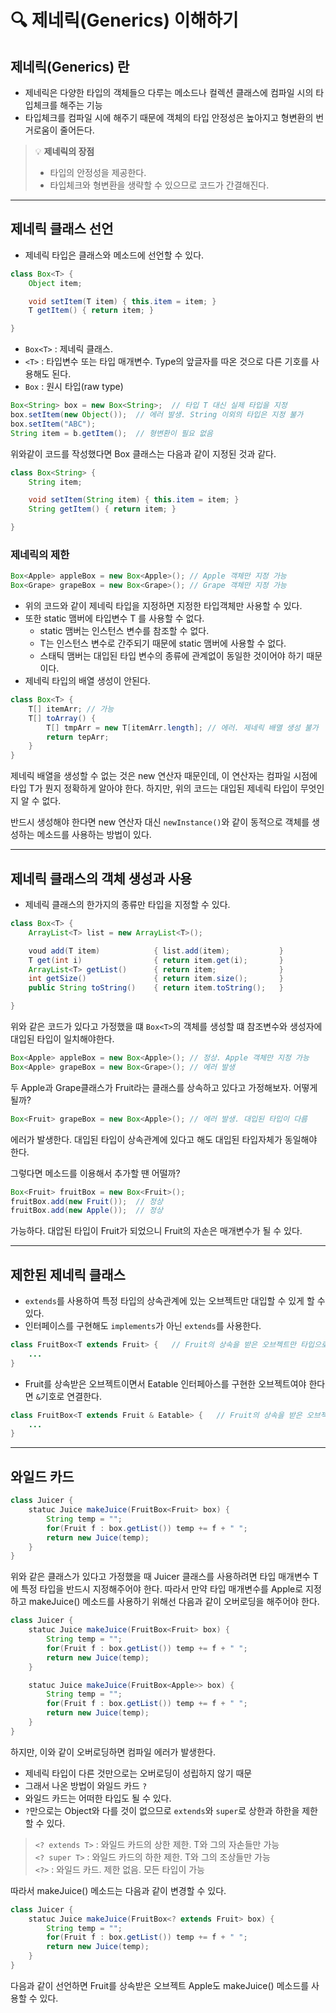 # 🔍 **제네릭(Generics) 이해하기**

## **제네릭(Generics) 란**
* 제네릭은 다양한 타입의 객체들으 다루는 메소드나 컬렉션 클래스에 컴파일 시의 타입체크를 해주는 기능
* 타입체크를 컴파일 시에 해주기 때문에 객체의 타입 안정성은 높아지고 형변환의 번거로움이 줄어든다. 

> 💡 **제네릭의 장점**
> * 타입의 안정성을 제공한다. 
> * 타입체크와 형변환을 생략할 수 있으므로 코드가 간결해진다. 

---
## **제네릭 클래스 선언**
* 제네릭 타입은 클래스와 메소드에 선언할 수 있다. 

```java
class Box<T> {
    Object item;

    void setItem(T item) { this.item = item; }
    T getItem() { return item; }

}
```
* `Box<T>` : 제네릭 클래스.
* `<T>` : 타입변수 또는 타입 매개변수. Type의 앞글자를 따온 것으로 다른 기호를 사용해도 된다.
* `Box` : 원시 타입(raw type)

```java
Box<String> box = new Box<String>;  // 타입 T 대신 실제 타입을 지정
box.setItem(new Object());  // 에러 발생. String 이외의 타입은 지정 불가
box.setItem("ABC"); 
String item = b.getItem();  // 형변환이 필요 없음
```

위와같이 코드를 작성했다면 Box 클래스는 다음과 같이 지정된 것과 같다. 
```java
class Box<String> {
    String item;

    void setItem(String item) { this.item = item; }
    String getItem() { return item; }

}
```
### **제네릭의 제한**
```java
Box<Apple> appleBox = new Box<Apple>(); // Apple 객체만 지정 가능
Box<Grape> grapeBox = new Box<Grape>(); // Grape 객체만 지정 가능
```
* 위의 코드와 같이 제네릭 타입을 지정하면 지정한 타입객체만 사용할 수 있다. 
* 또한 static 맴버에 타입변수 T 를 사용할 수 없다. 
    * static 맴버는 인스턴스 변수를 참조할 수 없다. 
    * T는 인스턴스 변수로 간주되기 때문에 static 맴버에 사용할 수 없다. 
    * 스태틱 맴버는 대입된 타입 변수의 종류에 관계없이 동일한 것이어야 하기 때문이다. 
* 제네릭 타입의 배열 생성이 안된다. 
```java
class Box<T> {
    T[] itemArr; // 가능
    T[] toArray() {
        T[] tmpArr = new T[itemArr.length]; // 에러. 제네릭 배열 생성 불가
        return tepArr;
    }
}
```
제네릭 배열을 생성할 수 없는 것은 new 연산자 때문인데, 이 연산자는 컴파일 시점에 타입 T가 뭔지 정확하게 알아야 한다. 하지만, 위의 코드는 대입된 제네릭 타입이 무엇인지 알 수 없다. 

반드시 생성해야 한다면 new 연산자 대신 `newInstance()`와 같이 동적으로 객체를 생성하는 메소드를 사용하는 방법이 있다. 

---
## **제네릭 클래스의 객체 생성과 사용**
* 제네릭 클래스의 한가지의 종류만 타입을 지정할 수 있다. 
```java
class Box<T> {
    ArrayList<T> list = new ArrayList<T>();

    voud add(T item)            { list.add(item);           }
    T get(int i)                { return item.get(i);       }
    ArrayList<T> getList()      { return item;              }
    int getSize()               { return item.size();       }
    public String toString()    { return item.toString();   }

}
```
위와 같은 코드가 있다고 가정했을 떄 `Box<T>`의 객체를 생성할 떄 참조변수와 생성자에 대입된 타입이 일치해야한다. 
```java
Box<Apple> appleBox = new Box<Apple>(); // 정상. Apple 객체만 지정 가능
Box<Apple> grapeBox = new Box<Grape>(); // 에러 발생
```
두 Apple과 Grape클래스가 Fruit라는 클래스를 상속하고 있다고 가정해보자. 어떻게 될까?
```java
Box<Fruit> grapeBox = new Box<Apple>(); // 에러 발생. 대입된 타입이 다름
```
에러가 발생한다. 대입된 타입이 상속관계에 있다고 해도 대입된 타입자체가 동일해야 한다. 

그렇다면 메소드를 이용해서 추가할 땐 어떨까?
```java
Box<Fruit> fruitBox = new Box<Fruit>();
fruitBox.add(new Fruit());  // 정상
fruitBox.add(new Apple());  // 정상
```
가능하다. 대압된 타입이 Fruit가 되었으니 Fruit의 자손은 매개변수가 될 수 있다. 

---
## **제한된 제네릭 클래스**
* `extends`를 사용하여 특정 타입의 상속관계에 있는 오브젝트만 대입할 수 있게 할 수 있다.
* 인터페이스를 구현해도 `implements`가 아닌 `extends`를 사용한다. 
```java
class FruitBox<T extends Fruit> {   // Fruit의 상속을 받은 오브젝트만 타입으로 지정 가능
    ...
}
```
* Fruit를 상속받은 오브젝트이면서 Eatable 인터페아스를 구현한 오브젝트여야 한다면 `&`기호로 연결한다. 
```java
class FruitBox<T extends Fruit & Eatable> {   // Fruit의 상속을 받은 오브젝트만 타입으로 지정 가능
    ...
}
```
---
## **와일드 카드**
```java
class Juicer {
    statuc Juice makeJuice(FruitBox<Fruit> box) {
        String temp = "";
        for(Fruit f : box.getList()) temp += f + " ";
        return new Juice(temp);
    }
}
```
위와 같은 클래스가 있다고 가정했을 때 Juicer 클래스를 사용하려면 타입 매개변수 T에 특정 타입을 반드시 지정해주어야 한다. 따라서 만약 타입 매개변수를 Apple로 지정하고 makeJuice() 메소드를 사용하기 위해선 다음과 같이 오버로딩을 해주어야 한다. 
```java
class Juicer {
    statuc Juice makeJuice(FruitBox<Fruit> box) {
        String temp = "";
        for(Fruit f : box.getList()) temp += f + " ";
        return new Juice(temp);
    }

    statuc Juice makeJuice(FruitBox<Apple>> box) {
        String temp = "";
        for(Fruit f : box.getList()) temp += f + " ";
        return new Juice(temp);
    }
}
```

하지만, 이와 같이 오버로딩하면 컴파일 에러가 발생한다. 
* 제네릭 타입이 다른 것만으로는 오버로딩이 성립하지 않기 때문
* 그래서 나온 방법이 와일드 카드 `?`
* 와일드 카드는 어떠한 타입도 될 수 있다. 
* `?`만으로는 Object와 다를 것이 없으므로 `extends`와 `super`로 상한과 하한을 제한할 수 있다. <br>
> `<? extends T>` : 와일드 카드의 상한 제한. T와 그의 자손들만 가능<br>
> `<? super T>` : 와일드 카드의 하한 제한. T와 그의 조상들만 가능<br>
> `<?>` : 와일드 카드. 제한 없음. 모든 타입이 가능

따라서 makeJuice() 메소드는 다음과 같이 변경할 수 있다. 

```java
class Juicer {
    statuc Juice makeJuice(FruitBox<? extends Fruit> box) {
        String temp = "";
        for(Fruit f : box.getList()) temp += f + " ";
        return new Juice(temp);
    }
}
```
다음과 같이 선언하면 Fruit를 상속받은 오브젝트 Apple도 makeJuice() 메소드를 사용할 수 있다. 